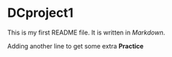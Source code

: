 # DCproject1


This is my first README file. It is written in _Markdown_.

Adding another line to get some extra **Practice**
